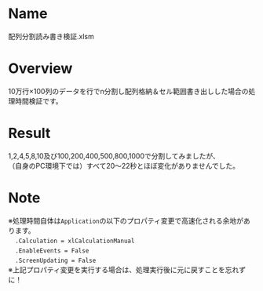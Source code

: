 # Name
配列分割読み書き検証.xlsm
# Overview
10万行×100列のデータを行でn分割し配列格納＆セル範囲書き出しした場合の処理時間検証です。  
# Result
1,2,4,5,8,10及び100,200,400,500,800,1000で分割してみましたが、  
（自身のPC環境下では）すべて20～22秒とほぼ変化がありませんでした。
# Note
※処理時間自体は`Application`の以下のプロパティ変更で高速化される余地があります。  
　`.Calculation = xlCalculationManual`  
　`.EnableEvents = False`  
　`.ScreenUpdating = False`  
 ※上記プロパティ変更を実行する場合は、処理実行後に元に戻すことを忘れずに！
